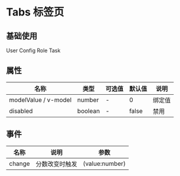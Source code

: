 # Tabs 标签页

## 基础使用

  <a-tabs v-model="activeName">
    <a-tab-pane label="use" name="first">User</a-tab-pane>
    <a-tab-pane label="config" name="second">Config</a-tab-pane>
    <a-tab-pane label="role" name="third">Role</a-tab-pane>
    <a-tab-pane label="task" name="fourth">Task</a-tab-pane>
  </a-tabs>

## 属性

| 名称                 | 类型    | 可选值 | 默认值 | 说明   |
| -------------------- | ------- | ------ | ------ | ------ |
| modelValue / v-model | number  | -      | 0      | 绑定值 |
| disabled             | boolean | -      | false  | 禁用   |

## 事件

| 名称   | 说明           | 参数           |
| ------ | -------------- | -------------- |
| change | 分数改变时触发 | (value:number) |

<script lang="ts" setup>

import { ref } from 'vue'

const activeName = ref('first')

</script>

